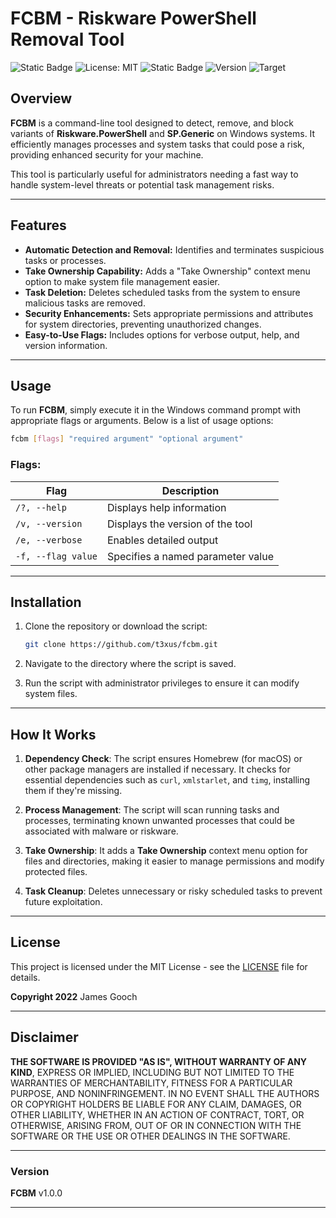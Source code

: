 
# **FCBM - Riskware PowerShell Removal Tool**  
![Static Badge](https://img.shields.io/badge/Author-Jgooch-1F4D37)
![License: MIT](https://img.shields.io/badge/License-MIT-blue.svg)
![Static Badge](https://img.shields.io/badge/Distribution-npm-orange)
![Version](https://img.shields.io/badge/version-1.0.0-blue)
![Target](https://img.shields.io/badge/Target-Microsoft%20Windows%2011%20Professional-357EC7)

## **Overview**

**FCBM** is a command-line tool designed to detect, remove, and block variants of **Riskware.PowerShell** and **SP.Generic** on Windows systems. It efficiently manages processes and system tasks that could pose a risk, providing enhanced security for your machine.

This tool is particularly useful for administrators needing a fast way to handle system-level threats or potential task management risks.  

---

## **Features**
- **Automatic Detection and Removal:** Identifies and terminates suspicious tasks or processes.
- **Take Ownership Capability:** Adds a "Take Ownership" context menu option to make system file management easier.
- **Task Deletion:** Deletes scheduled tasks from the system to ensure malicious tasks are removed.
- **Security Enhancements:** Sets appropriate permissions and attributes for system directories, preventing unauthorized changes.
- **Easy-to-Use Flags:** Includes options for verbose output, help, and version information.

---

## **Usage**

To run **FCBM**, simply execute it in the Windows command prompt with appropriate flags or arguments. Below is a list of usage options:

```bash
fcbm [flags] "required argument" "optional argument"
```

### **Flags:**
| Flag              | Description                           |
|-------------------|---------------------------------------|
| `/?, --help`      | Displays help information             |
| `/v, --version`   | Displays the version of the tool      |
| `/e, --verbose`   | Enables detailed output               |
| `-f, --flag value`| Specifies a named parameter value     |

---

## **Installation**

1. Clone the repository or download the script:
   ```bash
   git clone https://github.com/t3xus/fcbm.git
   ```

2. Navigate to the directory where the script is saved.

3. Run the script with administrator privileges to ensure it can modify system files.

---

## **How It Works**

1. **Dependency Check**: The script ensures Homebrew (for macOS) or other package managers are installed if necessary. It checks for essential dependencies such as `curl`, `xmlstarlet`, and `timg`, installing them if they're missing.

2. **Process Management**: The script will scan running tasks and processes, terminating known unwanted processes that could be associated with malware or riskware.

3. **Take Ownership**: It adds a **Take Ownership** context menu option for files and directories, making it easier to manage permissions and modify protected files.

4. **Task Cleanup**: Deletes unnecessary or risky scheduled tasks to prevent future exploitation.

---

## **License**

This project is licensed under the MIT License - see the [LICENSE](https://github.com/t3xus/fcbm/blob/main/LICENSE) file for details.

**Copyright 2022** James Gooch

---

## **Disclaimer**

**THE SOFTWARE IS PROVIDED "AS IS", WITHOUT WARRANTY OF ANY KIND**, EXPRESS OR IMPLIED, INCLUDING BUT NOT LIMITED TO THE WARRANTIES OF MERCHANTABILITY, FITNESS FOR A PARTICULAR PURPOSE, AND NONINFRINGEMENT. IN NO EVENT SHALL THE AUTHORS OR COPYRIGHT HOLDERS BE LIABLE FOR ANY CLAIM, DAMAGES, OR OTHER LIABILITY, WHETHER IN AN ACTION OF CONTRACT, TORT, OR OTHERWISE, ARISING FROM, OUT OF OR IN CONNECTION WITH THE SOFTWARE OR THE USE OR OTHER DEALINGS IN THE SOFTWARE.

---

### **Version**

**FCBM** v1.0.0

---
